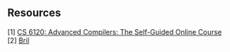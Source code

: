 ## Resources
[1] [CS 6120: Advanced Compilers: The Self-Guided Online Course](https://www.cs.cornell.edu/courses/cs6120/2020fa/self-guided/) <br>
[2] [Bril](https://github.com/sampsyo/bril)
